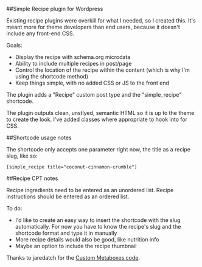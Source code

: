 ##Simple Recipe plugin for Wordpress

Existing recipe plugins were overkill for what I needed, so I created this. It's meant more for theme developers than end users, because it doesn't include any front-end CSS.

Goals:

- Display the recipe with schema.org microdata
- Ability to include multiple recipes in post/page
- Control the location of the recipe within the content (which is why I'm using the shortcode method)
- Keep things simple, with no added CSS or JS to the front end

The plugin adds a "Recipe" custom post type and the "simple_recipe" shortcode.

The plugin outputs clean, unstlyed, semantic HTML so it is up to the theme to create the look. I've added classes where appropriate to hook into for CSS.

##Shortcode usage notes

The shortcode only accepts one parameter right now, the title as a recipe slug, like so:

    [simple_recipe title="coconut-cinnamon-crumble"]

##Recipe CPT notes

Recipe ingredients need to be entered as an unordered list.
Recipe instructions should be entered as an ordered list.

To do:
- I'd like to create an easy way to insert the shortcode with the slug automatically. For now you have to know the recipe's slug and the shortcode format and type it in manually
- More recipe details would also be good, like nutrition info
- Maybe an option to include the recipe thumbnail

Thanks to jaredatch for the [Custom Metaboxes code](https://github.com/jaredatch/Custom-Metaboxes-and-Fields-for-WordPress).
